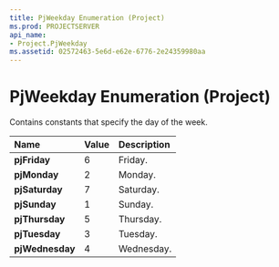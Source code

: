 ```yaml
---
title: PjWeekday Enumeration (Project)
ms.prod: PROJECTSERVER
api_name:
- Project.PjWeekday
ms.assetid: 02572463-5e6d-e62e-6776-2e24359980aa
---
```



# PjWeekday Enumeration (Project)

Contains constants that specify the day of the week.



|**Name**|**Value**|**Description**|
|:-----|:-----|:-----|
|**pjFriday**|6|Friday.|
|**pjMonday**|2|Monday.|
|**pjSaturday**|7|Saturday.|
|**pjSunday**|1|Sunday.|
|**pjThursday**|5|Thursday.|
|**pjTuesday**|3|Tuesday.|
|**pjWednesday**|4|Wednesday.|

